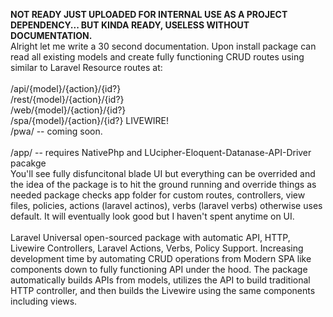 **NOT READY JUST UPLOADED FOR INTERNAL USE AS A PROJECT DEPENDENCY... BUT KINDA READY, USELESS WITHOUT DOCUMENTATION.**<br>
Alright let me write a 30 second documentation. Upon install package can read all existing models and create fully functioning CRUD routes using similar to Laravel Resource routes at:<br><br>
/api/{model}/{action}/{id?}<br>
/rest/{model}/{action}/{id?}<br>
/web/{model}/{action}/{id?}<br>
/spa/{model}/{action}/{id?} LIVEWIRE!<br>
/pwa/ -- coming soon.<br><br>
/app/ -- requires NativePhp and LUcipher-Eloquent-Datanase-API-Driver pacakge<br>
You'll see fully disfuncitonal blade UI but everything can be overrided and the idea of the package is to hit the ground running and override things as needed package checks app folder for custom routes, controllers, view files, policies, actions (laravel actinos), verbs (laravel verbs) otherwise uses default. It will eventually look good but I haven't spent anytime on UI.<br>
<br>
Laravel Universal open-sourced package with automatic API, HTTP, Livewire Controllers, Laravel Actions, Verbs, Policy Support. Increasing development time by automating CRUD operations from Modern SPA like components down to fully functioning API under the hood. The package automatically builds APIs from models, utilizes the API to build traditional HTTP controller, and then builds the Livewire using the same components including views.
